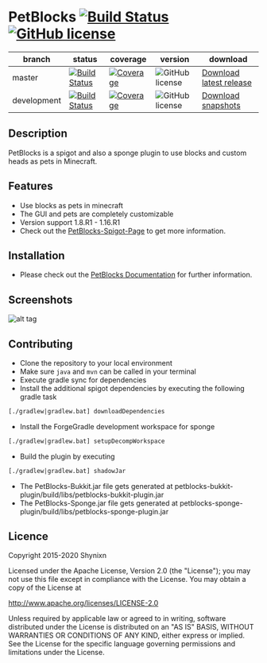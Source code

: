 # PetBlocks  [![Build Status](https://maven-badges.herokuapp.com/maven-central/com.github.shynixn.petblocks/petblocks-api/badge.svg?style=flat-square)](https://maven-badges.herokuapp.com/maven-central/com.github.shynixn.petblocks/petblocks-api) [![GitHub license](https://img.shields.io/badge/license-Apache%20License%202.0-blue.svg?style=flat-square)](https://raw.githubusercontent.com/Shynixn/PetBlocks/master/LICENCE) 


| branch        | status        | coverage | version | download |
| ------------- | ------------- | -------- | --------| ---------| 
| master        | [![Build Status](https://img.shields.io/travis/Shynixn/PetBlocks/master.svg?style=flat-square)](https://travis-ci.org/Shynixn/PetBlocks) | [![Coverage](https://img.shields.io/codecov/c/github/shynixn/petblocks/master.svg?style=flat-square)](https://codecov.io/gh/Shynixn/PetBlocks/branch/master)|![GitHub license](https://img.shields.io/nexus/r/https/oss.sonatype.org/com.github.shynixn.petblocks/petblocks-bukkit-plugin.svg?style=flat-square)  |[Download latest release](https://github.com/Shynixn/PetBlocks/releases)|
| development   | [![Build Status](https://img.shields.io/travis/Shynixn/PetBlocks/development.svg?style=flat-square)](https://travis-ci.org/Shynixn/PetBlocks)|[![Coverage](https://img.shields.io/codecov/c/github/shynixn/petblocks/development.svg?style=flat-square)](https://codecov.io/gh/Shynixn/PetBlocks/branch/development) |![GitHub license](https://img.shields.io/nexus/s/https/oss.sonatype.org/com.github.shynixn.petblocks/petblocks-bukkit-plugin.svg?style=flat-square) |  [Download snapshots](https://oss.sonatype.org/content/repositories/snapshots/com/github/shynixn/petblocks) |
## Description

PetBlocks is a spigot and also a sponge plugin to use blocks and custom heads as pets in Minecraft.

## Features

* Use blocks as pets in minecraft
* The GUI and pets are completely customizable
* Version support 1.8.R1 - 1.16.R1
* Check out the [PetBlocks-Spigot-Page](https://www.spigotmc.org/resources/12056/) to get more information. 

## Installation

* Please check out the [PetBlocks Documentation](https://shynixn.github.io/PetBlocks/) for further information.

## Screenshots

![alt tag](http://www.mediafire.com/convkey/8853/81wf7uswm0xh9qgzg.jpg)

## Contributing

* Clone the repository to your local environment
* Make sure ``java`` and ``mvn`` can be called in your terminal
* Execute gradle sync for dependencies
* Install the additional spigot dependencies by executing the following gradle task

```xml
[./gradlew|gradlew.bat] downloadDependencies
```

* Install the ForgeGradle development workspace for sponge

```xml
[./gradlew|gradlew.bat] setupDecompWorkspace
```

* Build the plugin by executing

```xml
[./gradlew|gradlew.bat] shadowJar
```

* The PetBlocks-Bukkit.jar file gets generated at petblocks-bukkit-plugin/build/libs/petblocks-bukkit-plugin.jar
* The PetBlocks-Sponge.jar file gets generated at petblocks-sponge-plugin/build/libs/petblocks-sponge-plugin.jar

## Licence

Copyright 2015-2020 Shynixn

Licensed under the Apache License, Version 2.0 (the "License");
you may not use this file except in compliance with the License.
You may obtain a copy of the License at

   http://www.apache.org/licenses/LICENSE-2.0

Unless required by applicable law or agreed to in writing, software
distributed under the License is distributed on an "AS IS" BASIS,
WITHOUT WARRANTIES OR CONDITIONS OF ANY KIND, either express or implied.
See the License for the specific language governing permissions and
limitations under the License.
